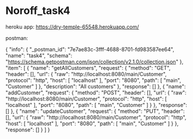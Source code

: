 # Noroff_task4


heroku app: https://dry-temple-65548.herokuapp.com/


postman:

{
	"info": {
		"_postman_id": "7e7ae83c-3fff-4688-8701-fd983587ee64",
		"name": "task4",
		"schema": "https://schema.getpostman.com/json/collection/v2.1.0/collection.json"
	},
	"item": [
		{
			"name": "getAllCustomers",
			"request": {
				"method": "GET",
				"header": [],
				"url": {
					"raw": "http://localhost:8080/main/Customer",
					"protocol": "http",
					"host": [
						"localhost"
					],
					"port": "8080",
					"path": [
						"main",
						"Customer"
					]
				},
				"description": "All customers"
			},
			"response": []
		},
		{
			"name": "addCustomer",
			"request": {
				"method": "POST",
				"header": [],
				"url": {
					"raw": "http://localhost:8080/main/Customer",
					"protocol": "http",
					"host": [
						"localhost"
					],
					"port": "8080",
					"path": [
						"main",
						"Customer"
					]
				}
			},
			"response": []
		},
		{
			"name": "updateCustomer",
			"request": {
				"method": "PUT",
				"header": [],
				"url": {
					"raw": "http://localhost:8080/main/Customer",
					"protocol": "http",
					"host": [
						"localhost"
					],
					"port": "8080",
					"path": [
						"main",
						"Customer"
					]
				}
			},
			"response": []
		}
	]
}
